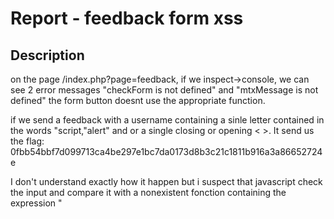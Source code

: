 # Report - feedback form xss
## Description
on the page /index.php?page=feedback, if we inspect->console, we can see 2 error messages
"checkForm is not defined" and
"mtxMessage is not defined"
the form button doesnt use the appropriate function.

if we send a feedback with a username containing a sinle letter contained in the words "script,"alert" and or a single closing or opening < >.
It send us the flag:
0fbb54bbf7d099713ca4be297e1bc7da0173d8b3c21c1811b916a3a86652724e

I don't understand exactly how it happen but i suspect that javascript check the input and compare it with a nonexistent fonction containing the expression "<script>alert"
if we wrote the entire words :
'alert',
'script',
'<script' and
'script>'
we also get the flag.

## Steps to Reproduce
on the page /index.php?page=feedback
write a single letter contained in the expression "scriptalert"
and click "sign guestbook"

## Danger
The page use a non existent function to check the feedback input. That already allow a user to bypass the intended protection.
the way in which it break also make me suspect that we could write a javascript function in a field to execute our code with the authority of the serveur.
The way the VM is setup doesn't alow us to really experiment with that unfortunatly.

## Recommended Fix

use the proper "validate_form" method instead of "check_form"
And, just reading the console for error messages in general,
it's always useful.